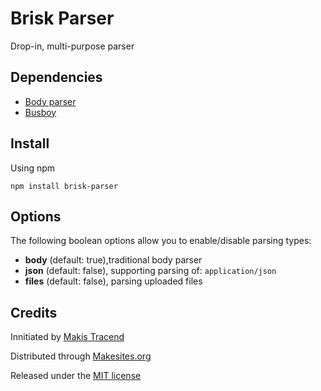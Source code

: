 # Brisk Parser

Drop-in, multi-purpose parser


## Dependencies

* [Body parser](https://github.com/expressjs/body-parser)
* [Busboy](https://github.com/mscdex/busboy)


## Install

Using npm
```
npm install brisk-parser
```

## Options

The following boolean options allow you to enable/disable parsing types:

* **body** (default: true),traditional body parser
* **json** (default: false), supporting parsing of: ```application/json```
* **files** (default: false), parsing uploaded files


## Credits

Innitiated by [Makis Tracend](http://github.com/tracend)

Distributed through [Makesites.org](http://makesites.org/)

Released under the [MIT license](http://makesites.org/licenses/MIT)
